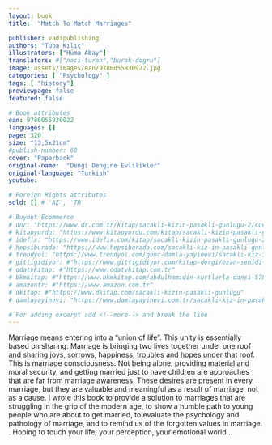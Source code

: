 ```yaml
---
layout: book
title:  "Match To Match Marriages"

publisher: vadipublishing
authors: "Tuba Kılıç"
illustrators: ["Hüma Abay"]
translators: #["naci-turan","burak-dogru"]
image: assets/images/ean/9786055830922.jpg
categories: [ "Psychology" ]
tags: [ "history"]
previewpage: false
featured: false

# Book attributes
ean: 9786055830922
languages: []
page: 320
size: "13,5x21cm"
#publish-number: 60
cover: "Paperback"
original-name:  "Dengi Dengine Evlilikler"
original-language: "Turkish"
youtube:

# Foreign Rights attributes
sold: [] # 'AZ', 'TR'

# Buyout Ecommerce
# dnr: "https://www.dr.com.tr/kitap/sacakli-kizin-pasakli-gunlugu-2/cocuk-ve-genclik/genclik-10-yas/roman-oyku/urunno=0001893059001"
# kitapyurdu: "https://www.kitapyurdu.com/kitap/sacakli-kizin-pasakli-gunlugu-2-/560122.html&filter_name=Sa%C3%A7akl%C4%B1+K%C4%B1z%27%C4%B1n+Pasakl%C4%B1+G%C3%BCnl%C3%BC%C4%9F%C3%BC+2"
# idefix: "https://www.idefix.com/kitap/sacakli-kizin-pasakli-gunlugu-2/cocuk-ve-genclik/genclik-10-yas/roman-oyku/urunno=0001893059001"
# hepsiburada: "https://www.hepsiburada.com/sacakli-kiz-in-pasakli-gunlugu-2-damla-yayinevi-p-HBV000012ER86"
# trendyol: "https://www.trendyol.com/genc-damla-yayinevi/sacakli-kiz-in-pasakli-gunlugu-2-p-54825777"
# gittigidiyor: #"https://www.gittigidiyor.com/kitap-dergi/ezan-sehidi-adnan-menderes_pdp_732728793"
# odatvkitap: #"https://www.odatvkitap.com.tr"
# bkmkitap: #"https://www.bkmkitap.com/abdulhamidin-kurtlarla-dansi-578226"
# amazontr: #"https://www.amazon.com.tr"
# dkitap: #"https://www.dkitap.com/sacakli-kizin-pasakli-gunlugu"
# damlayayinevi: "https://www.damlayayinevi.com.tr/sacakli-kiz-in-pasakli-gunlugu-2-bu-iste-bi-terslik-var"

# For adding excerpt add <!--more--> and break the line
---
```

Marriage means entering into a “union of life”.
This unity is essentially based on sharing. Marriage is bringing two lives together under one roof
and sharing joys, sorrows, happiness, troubles
and hopes under that roof. This is marriage consciousness. Not being alone, providing material
and moral security, and getting married just to have
children are approaches that are far from marriage
awareness. These desires are present in every
marriage, but they are valuable and meaningful as
a result of marriage, not as a cause.
I wrote this book to provide a solution to marriages that are struggling in the grip of the modern age,
to show a humble path to young people who are
about to get married, to evaluate the psychology
and pathology of marriage, and to remind us of
the forgotten values in marriage. . Hoping to touch
your life, your perception, your emotional world...
<!--more--> 

